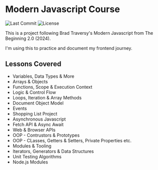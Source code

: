 # Modern Javascript Course

![Last Commit](https://img.shields.io/github/last-commit/mjaaaa24/git-javascript-course)
![License](https://img.shields.io/github/license/mjaaaa24/git-jabascript-course)

This is a project following Brad Traversy's Modern Javascript from The Beginning 2.0 (2024).  

I'm using this to practice and document my frontend journey.

## Lessons Covered
- Variables, Data Types & More
- Arrays & Objects
- Functions, Scope & Execution Context
- Logic & Control Flow
- Loops, Iteration & Array Methods
- Document Object Model
- Events
- Shopping List Project
- Asynchronous Javascript
- Fetch API & Async Await
- Web & Browser APIs
- OOP - Contrustors & Prototypes
- OOP - CLasses, Getters & Setters, Private Properties etc.
- Modules & Tooling
- Iterators, Generators & Data Structures
- Unit Testing Algorithms
- Node.js Modules
